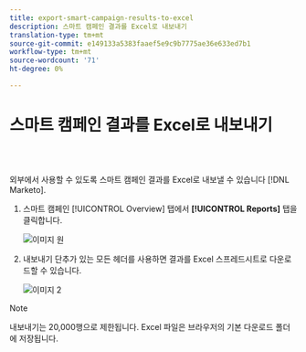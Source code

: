 ```yaml
---
title: export-smart-campaign-results-to-excel
description: 스마트 캠페인 결과를 Excel로 내보내기
translation-type: tm+mt
source-git-commit: e149133a5383faaef5e9c9b7775ae36e633ed7b1
workflow-type: tm+mt
source-wordcount: '71'
ht-degree: 0%

---
```



# 스마트 캠페인 결과를 Excel로 내보내기

<br> 

외부에서 사용할 수 있도록 스마트 캠페인 결과를 Excel로 내보낼 수 있습니다 [!DNL Marketo].

1. 스마트 캠페인 [!UICONTROL Overview] 탭에서 **[!UICONTROL Reports]** 탭을 클릭합니다.

   ![이미지 원](/help/sky/assets/smart-campaigns/export-smart-campaign-results-to-excel/export-smart-campaign-results-to-excel-1.png)

1. 내보내기 단추가 있는 모든 헤더를 사용하면 결과를 Excel 스프레드시트로 다운로드할 수 있습니다.

   ![이미지 2](/help/sky/assets/smart-campaigns/export-smart-campaign-results-to-excel/export-smart-campaign-results-to-excel-2.png)

>[!NOTE]
>
>내보내기는 20,000행으로 제한됩니다. Excel 파일은 브라우저의 기본 다운로드 폴더에 저장됩니다.
